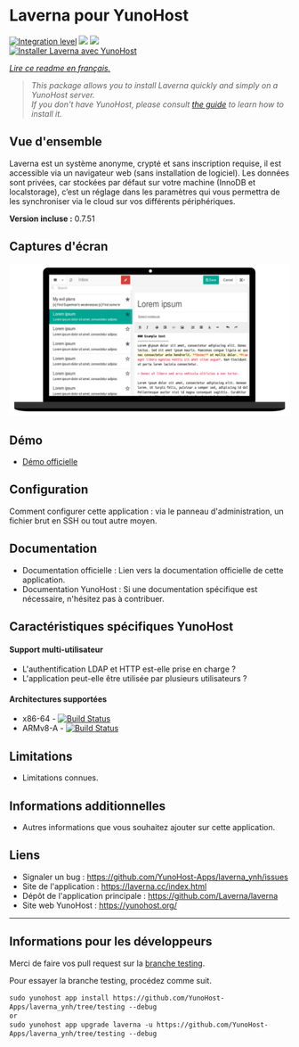# Laverna pour YunoHost

[![Integration level](https://dash.yunohost.org/integration/laverna.svg)](https://dash.yunohost.org/appci/app/laverna) ![](https://ci-apps.yunohost.org/ci/badges/laverna.status.svg) ![](https://ci-apps.yunohost.org/ci/badges/laverna.maintain.svg)  
[![Installer Laverna avec YunoHost](https://install-app.yunohost.org/install-with-yunohost.png)](https://install-app.yunohost.org/?app=laverna)

*[Lire ce readme en français.](./README_fr.md)*

> *This package allows you to install Laverna quickly and simply on a YunoHost server.  
If you don't have YunoHost, please consult [the guide](https://yunohost.org/#/install) to learn how to install it.*

## Vue d'ensemble
Laverna est un système anonyme, crypté et sans inscription requise, il est accessible via un navigateur web (sans installation de logiciel).
Les données sont privées, car stockées par défaut sur votre machine (InnoDB et localstorage), c’est un réglage dans les paramètres qui vous permettra de les synchroniser via le cloud sur vos différents périphériques.

**Version incluse :** 0.7.51

## Captures d'écran

![](sources/laverna.png)

## Démo

* [Démo officielle](https://laverna.cc/app/)

## Configuration

Comment configurer cette application : via le panneau d'administration, un fichier brut en SSH ou tout autre moyen.

## Documentation

 * Documentation officielle : Lien vers la documentation officielle de cette application.
 * Documentation YunoHost : Si une documentation spécifique est nécessaire, n'hésitez pas à contribuer.

## Caractéristiques spécifiques YunoHost

#### Support multi-utilisateur

* L'authentification LDAP et HTTP est-elle prise en charge ?
* L'application peut-elle être utilisée par plusieurs utilisateurs ?

#### Architectures supportées

* x86-64 - [![Build Status](https://ci-apps.yunohost.org/ci/logs/laverna%20%28Apps%29.svg)](https://ci-apps.yunohost.org/ci/apps/laverna/)
* ARMv8-A - [![Build Status](https://ci-apps-arm.yunohost.org/ci/logs/laverna%20%28Apps%29.svg)](https://ci-apps-arm.yunohost.org/ci/apps/laverna/)

## Limitations

* Limitations connues.

## Informations additionnelles

* Autres informations que vous souhaitez ajouter sur cette application.

## Liens

 * Signaler un bug : https://github.com/YunoHost-Apps/laverna_ynh/issues
 * Site de l'application : https://laverna.cc/index.html
 * Dépôt de l'application principale : https://github.com/Laverna/laverna
 * Site web YunoHost : https://yunohost.org/

---

## Informations pour les développeurs

Merci de faire vos pull request sur la [branche testing](https://github.com/YunoHost-Apps/laverna_ynh/tree/testing).

Pour essayer la branche testing, procédez comme suit.
```
sudo yunohost app install https://github.com/YunoHost-Apps/laverna_ynh/tree/testing --debug
or
sudo yunohost app upgrade laverna -u https://github.com/YunoHost-Apps/laverna_ynh/tree/testing --debug
```

